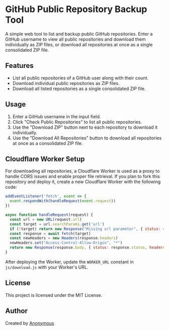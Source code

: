 # GitHub Public Repository Backup Tool

A simple web tool to list and backup public GitHub repositories. Enter a GitHub username to view all public repositories and download them individually as ZIP files, or download all repositories at once as a single consolidated ZIP file.

## Features
- List all public repositories of a GitHub user along with their count.
- Download individual public repositories as ZIP files.
- Download all listed repositories as a single consolidated ZIP file.

## Usage
1. Enter a GitHub username in the input field.
2. Click "Check Public Repositories" to list all public repositories.
3. Use the "Download ZIP" button next to each repository to download it individually.
4. Use the "Download All Repositories" button to download all repositories at once as a consolidated ZIP file.

## Cloudflare Worker Setup
For downloading all repositories, a Cloudflare Worker is used as a proxy to handle CORS issues and enable proper file retrieval. If you plan to fork this repository and deploy it, create a new Cloudflare Worker with the following code:

```javascript
addEventListener('fetch', event => {
  event.respondWith(handleRequest(event.request))
})

async function handleRequest(request) {
  const url = new URL(request.url)
  const target = url.searchParams.get('url')
  if (!target) return new Response("Missing url parameter", { status: 400 })
  const response = await fetch(target)
  const newHeaders = new Headers(response.headers)
  newHeaders.set("Access-Control-Allow-Origin", "*")
  return new Response(response.body, { status: response.status, headers: newHeaders })
}
```

After deploying the Worker, update the `WORKER_URL` constant in `js/download.js` with your Worker's URL.

## License
This project is licensed under the MIT License.

## Author
Created by [Anonymous](https://x.com/4n0nymou3)